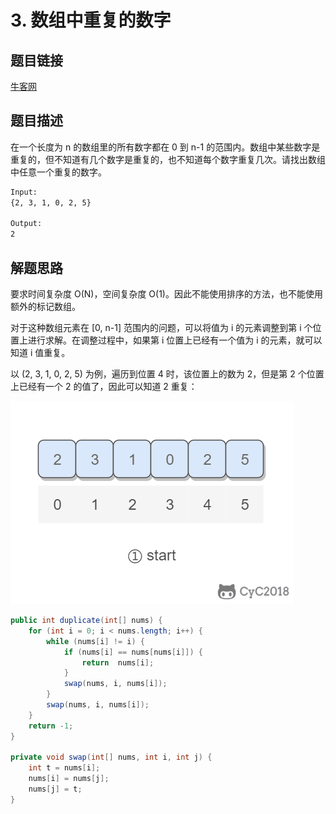 # 3. 数组中重复的数字

## 题目链接

[牛客网](https://www.nowcoder.com/practice/6fe361ede7e54db1b84adc81d09d8524?tpId=13&tqId=11203&tab=answerKey&from=cyc_github)

## 题目描述

在一个长度为 n 的数组里的所有数字都在 0 到 n-1 的范围内。数组中某些数字是重复的，但不知道有几个数字是重复的，也不知道每个数字重复几次。请找出数组中任意一个重复的数字。

```html
Input:
{2, 3, 1, 0, 2, 5}

Output:
2
```

## 解题思路

要求时间复杂度 O(N)，空间复杂度 O(1)。因此不能使用排序的方法，也不能使用额外的标记数组。

对于这种数组元素在 [0, n-1] 范围内的问题，可以将值为 i 的元素调整到第 i 个位置上进行求解。在调整过程中，如果第 i 位置上已经有一个值为 i 的元素，就可以知道 i 值重复。

以 (2, 3, 1, 0, 2, 5) 为例，遍历到位置 4 时，该位置上的数为 2，但是第 2 个位置上已经有一个 2 的值了，因此可以知道 2 重复：

![image-20220324093855618](../pics/643b6f18-f933-4ac5-aa7a-e304dbd7fe49.gif)


```java
public int duplicate(int[] nums) {
    for (int i = 0; i < nums.length; i++) {
        while (nums[i] != i) {
            if (nums[i] == nums[nums[i]]) {
                return  nums[i];
            }
            swap(nums, i, nums[i]);
        }
        swap(nums, i, nums[i]);
    }
    return -1;
}

private void swap(int[] nums, int i, int j) {
    int t = nums[i];
    nums[i] = nums[j];
    nums[j] = t;
}

```

